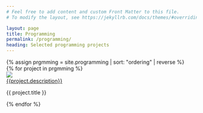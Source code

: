 ```yaml
---
# Feel free to add content and custom Front Matter to this file.
# To modify the layout, see https://jekyllrb.com/docs/themes/#overriding-theme-defaults

layout: page
title: Programming
permalink: /programming/
heading: Selected programming projects
---
```

<script src="/assets/js/jquery-3.5.1.min.js"></script>
<script src="https://unpkg.com/isotope-layout@3/dist/isotope.pkgd.js"></script>
<script src="/assets/js/packery-mode.pkgd.js"></script>
<link rel="stylesheet" href="/assets/css/isotope-image-gallery.css">
<link rel="stylesheet" href="/assets/css/text-hover.css">
{% assign prgmming = site.programming | sort: "ordering" | reverse  %}
<div class="grid">
{% for project in prgmming %}
	<div class="grid-item">
	<div class="container">
	<a href="{{ site.url }}{{ project.permalink }}">
	<img src="{{ site.url }}{{ project.image_path }}"/>
	<div class="overlay">
		<div class="text">{{project.description}}</div>
	</div>
	</a>
	</div>
	<p>{{ project.title }}</p>
	</div>
{% endfor %}
</div>

<script src="/assets/js/isotope-image-gallery.js"></script>


